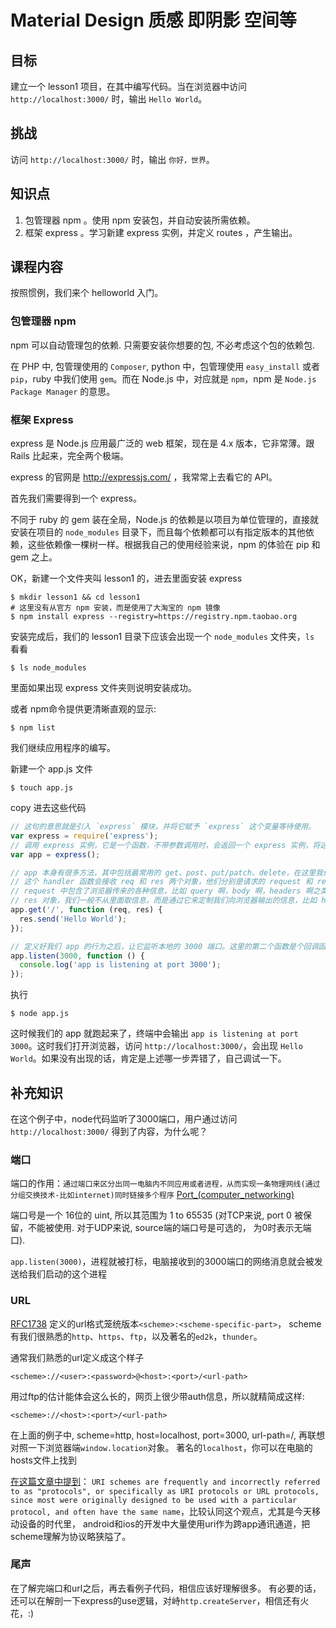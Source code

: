 # Material Design 质感  即阴影 空间等

## 目标

建立一个 lesson1 项目，在其中编写代码。当在浏览器中访问 `http://localhost:3000/` 时，输出 `Hello World`。

## 挑战

访问 `http://localhost:3000/` 时，输出 `你好，世界`。

## 知识点

1. 包管理器 npm 。使用 npm 安装包，并自动安装所需依赖。
2. 框架 express 。学习新建 express 实例，并定义 routes ，产生输出。

## 课程内容

按照惯例，我们来个 helloworld 入门。

### 包管理器 npm

npm 可以自动管理包的依赖. 只需要安装你想要的包, 不必考虑这个包的依赖包.

在 PHP 中, 包管理使用的 `Composer`, python 中，包管理使用 `easy_install` 或者 `pip`，ruby 中我们使用 `gem`。而在 Node.js 中，对应就是 `npm`，npm 是 `Node.js Package Manager` 的意思。

### 框架 Express

express 是 Node.js 应用最广泛的 web 框架，现在是 4.x 版本，它非常薄。跟 Rails 比起来，完全两个极端。

express 的官网是 http://expressjs.com/ ，我常常上去看它的 API。

首先我们需要得到一个 express。

不同于 ruby 的 gem 装在全局，Node.js 的依赖是以项目为单位管理的，直接就安装在项目的 `node_modules` 目录下，而且每个依赖都可以有指定版本的其他依赖，这些依赖像一棵树一样。根据我自己的使用经验来说，npm 的体验在 pip 和 gem 之上。

OK，新建一个文件夹叫 lesson1 的，进去里面安装 express

```
$ mkdir lesson1 && cd lesson1
# 这里没有从官方 npm 安装，而是使用了大淘宝的 npm 镜像
$ npm install express --registry=https://registry.npm.taobao.org
```

安装完成后，我们的 lesson1 目录下应该会出现一个 `node_modules` 文件夹，`ls` 看看

```
$ ls node_modules
```

里面如果出现 express 文件夹则说明安装成功。

或者 npm命令提供更清晰直观的显示:
```
$ npm list
```

我们继续应用程序的编写。

新建一个 app.js 文件

```
$ touch app.js
```

copy 进去这些代码

```js
// 这句的意思就是引入 `express` 模块，并将它赋予 `express` 这个变量等待使用。
var express = require('express');
// 调用 express 实例，它是一个函数，不带参数调用时，会返回一个 express 实例，将这个变量赋予 app 变量。
var app = express();

// app 本身有很多方法，其中包括最常用的 get、post、put/patch、delete，在这里我们调用其中的 get 方法，为我们的 `/` 路径指定一个 handler 函数。
// 这个 handler 函数会接收 req 和 res 两个对象，他们分别是请求的 request 和 response。
// request 中包含了浏览器传来的各种信息，比如 query 啊，body 啊，headers 啊之类的，都可以通过 req 对象访问到。
// res 对象，我们一般不从里面取信息，而是通过它来定制我们向浏览器输出的信息，比如 header 信息，比如想要向浏览器输出的内容。这里我们调用了它的 #send 方法，向浏览器输出一个字符串。
app.get('/', function (req, res) {
  res.send('Hello World');
});

// 定义好我们 app 的行为之后，让它监听本地的 3000 端口。这里的第二个函数是个回调函数，会在 listen 动作成功后执行，我们这里执行了一个命令行输出操作，告诉我们监听动作已完成。
app.listen(3000, function () {
  console.log('app is listening at port 3000');
});
```

执行

`$ node app.js`

这时候我们的 app 就跑起来了，终端中会输出 `app is listening at port 3000`。这时我们打开浏览器，访问 `http://localhost:3000/`，会出现 `Hello World`。如果没有出现的话，肯定是上述哪一步弄错了，自己调试一下。

## 补充知识

在这个例子中，node代码监听了3000端口，用户通过访问`http://localhost:3000/` 得到了内容，为什么呢？

### 端口

端口的作用：`通过端口来区分出同一电脑内不同应用或者进程，从而实现一条物理网线(通过分组交换技术-比如internet)同时链接多个程序`
[Port_(computer_networking)](http://en.wikipedia.org/wiki/Port_(computer_networking))

端口号是一个 16位的 uint, 所以其范围为 1 to 65535 (对TCP来说, port 0 被保留，不能被使用. 对于UDP来说, source端的端口号是可选的， 为0时表示无端口).

`app.listen(3000)`，进程就被打标，电脑接收到的3000端口的网络消息就会被发送给我们启动的这个进程

### URL

[RFC1738](http://www.ietf.org/rfc/rfc1738.txt) 定义的url格式笼统版本`<scheme>:<scheme-specific-part>`，
scheme有我们很熟悉的`http`、`https`、`ftp`，以及著名的`ed2k`，`thunder`。

通常我们熟悉的url定义成这个样子
```
<scheme>://<user>:<password>@<host>:<port>/<url-path>
```
用过ftp的估计能体会这么长的，网页上很少带auth信息，所以就精简成这样:
```
<scheme>://<host>:<port>/<url-path>
```
在上面的例子中, scheme=http, host=localhost, port=3000, url-path=/, 再联想对照一下浏览器端`window.location`对象。
著名的`localhost`，你可以在电脑的hosts文件上找到

[在这篇文章中提到](http://en.wikipedia.org/wiki/URI_scheme)： `URI schemes are frequently and incorrectly referred to as "protocols", or specifically as URI protocols or URL protocols, since most were originally designed to be used with a particular protocol, and often have the same name`，比较认同这个观点，尤其是今天移动设备的时代里， android和ios的开发中大量使用uri作为跨app通讯通道，把scheme理解为协议略狭隘了。

### 尾声

在了解完端口和url之后，再去看例子代码，相信应该好理解很多。
有必要的话，还可以在解剖一下express的use逻辑，对峙`http.createServer`，相信还有火花，:)





